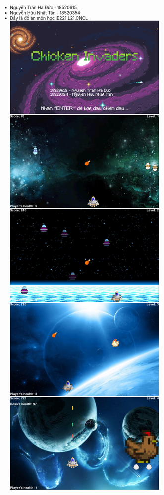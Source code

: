 - Nguyễn Trần Hà Đức - 18520615
- Nguyễn Hữu Nhật Tân - 18520354
- Đây là đồ án môn học IE221.L21.CNCL
![alt text](https://github.com/KanbeiUIT/chicken_invaders/blob/master/Media/intro.png?raw=true)
![alt text](https://github.com/KanbeiUIT/chicken_invaders/blob/master/Media/intro_1.png?raw=true)
![alt text](https://github.com/KanbeiUIT/chicken_invaders/blob/master/Media/intro_2.png?raw=true)
![alt text](https://github.com/KanbeiUIT/chicken_invaders/blob/master/Media/intro_3.png?raw=true)
![alt text](https://github.com/KanbeiUIT/chicken_invaders/blob/master/Media/intro_4.png?raw=true)